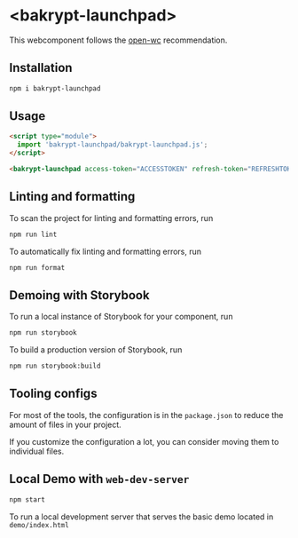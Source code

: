 # \<bakrypt-launchpad>

This webcomponent follows the [open-wc](https://github.com/open-wc/open-wc) recommendation.

## Installation

```bash
npm i bakrypt-launchpad
```

## Usage

```html
<script type="module">
  import 'bakrypt-launchpad/bakrypt-launchpad.js';
</script>

<bakrypt-launchpad access-token="ACCESSTOKEN" refresh-token="REFRESHTOKEN"></bakrypt-launchpad>
```

## Linting and formatting

To scan the project for linting and formatting errors, run

```bash
npm run lint
```

To automatically fix linting and formatting errors, run

```bash
npm run format
```

## Demoing with Storybook

To run a local instance of Storybook for your component, run

```bash
npm run storybook
```

To build a production version of Storybook, run

```bash
npm run storybook:build
```


## Tooling configs

For most of the tools, the configuration is in the `package.json` to reduce the amount of files in your project.

If you customize the configuration a lot, you can consider moving them to individual files.

## Local Demo with `web-dev-server`

```bash
npm start
```

To run a local development server that serves the basic demo located in `demo/index.html`

